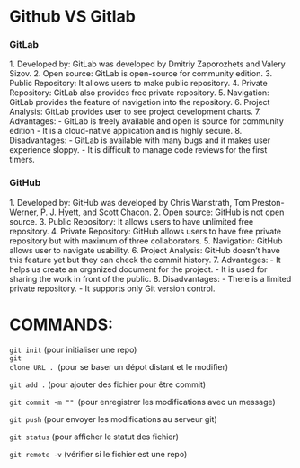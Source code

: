 <h1>Github VS Gitlab</h1>
<h3>GitLab</h3>
<p>
 1. Developed by: GitLab was developed by Dmitriy Zaporozhets and Valery Sizov.
 2. Open source: GitLab is open-source for community edition.
 3. Public Repository: It allows users to make public repository.
 4. Private Repository: GitLab also provides free private repository.
 5. Navigation: GitLab provides the feature of navigation into the repository.
 6. Project Analysis: GitLab provides user to see project development charts.
 7. Advantages: - GitLab is freely available and open is source for community edition
- It is a cloud-native application and is highly secure.
 8. Disadvantages: - GitLab is available with many bugs and it makes user experience sloppy.
- It is difficult to manage code reviews for the first timers.
</p>
<h3>GitHub</h3>
<p>
 1. Developed by: GitHub was developed by Chris Wanstrath, Tom Preston-Werner, P. J. Hyett, and Scott Chacon.
 2. Open source: GitHub is not open source.
 3. Public Repository: It allows users to have unlimited free repository.
 4. Private Repository: GitHub allows users to have free private repository but with maximum of three collaborators.
 5. Navigation: GitHub allows user to navigate usability.
 6. Project Analysis: GitHub doesn’t have this feature yet but they can check the commit history.
 7. Advantages: - It helps us create an organized document for the project.
- It is used for sharing the work in front of the public.
 8. Disadvantages: - There is a limited private repository.
- It supports only Git version control.
</p>
<h1>COMMANDS:</h1>

<code>git init</code> (pour initialiser une repo)</br>
<code>git clone URL . </code>(pour se baser un dépot distant et le modifier)

<code>git add .</code> (pour ajouter des fichier pour être commit)

<code>git commit -m "" </code>(pour enregistrer les modifications avec un message)

<code>git push</code> (pour envoyer les modifications au serveur git)

<code>git status</code> (pour afficher le statut des fichier)

<code>git remote -v</code> (vérifier si le fichier est une repo)

